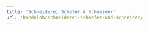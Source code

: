 ```yaml
---
title: "Schneiderei Schäfer & Schneider"
url: /handeloh/schneiderei-schaefer-und-schneider/
---
```

